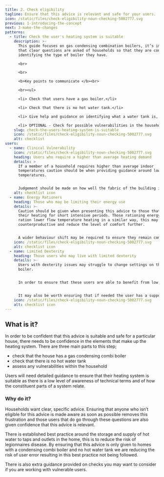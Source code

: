 ```yaml
---
title: 2. Check eligibility
tagline: Ensure that this advice is relevant and safe for your users.
icon: /static/files/check-eligibility-noun-checking-5002777.svg
previous: 1-introducing-the-concept
next: 3-make-the-changes
patterns:
  - title: Check the user's heating system is suitable
    description: >-
      This guide focuses on gas condensing combination boilers, it’s important
      that clear questions are asked of households so that they are confident in
      identifying the type of boiler they have.

      <br>

      <br>

      <b>Key points to communicate </b><br>

      <br><ul>

      <li> Check that users have a gas boiler.</li>

      <li> Check that there is no hot water tank.</li>

      <li> Give help and guidance on identifying what a water tank is, this could be a description or example image.</li>

      <li> OPTIONAL - Check for possible vulnerabilities in the household (see subsection below)</li>
    slug: check-the-users-heating-system-is-suitable
    icon: /static/files/check-eligibility-noun-checking-5002777.svg
    alt: checklist
users:
  - name: Clinical Vulnerability
    icon: /static/files/check-eligibility-noun-checking-5002777.svg
    heading: Users who require a higher than average heating demand
    details: >
      If a member of a household requires higher than average indoor
      temperatures caution should be when providing guidance around low flow
      temperatures.


      Judgement should be made on how well the fabric of the building is suited to ensuring any low flow temperature system could match the required heat demand.
    alt: checklist icon
  - name: Energy Rationers
    heading: Those who may be limiting their energy use
    details: >-
      Caution should be given when presenting this advice to those that only use
      their heating for short intensive periods. Those rationing energy may
      ration lower flow temperature heating in a similar way, this may be
      counterproductive and reduce the level of comfort further. 


      A wider behaviour shift may be required to ensure they remain comfortable, this may not be a suitable ask of this user group.
    icon: /static/files/check-eligibility-noun-checking-5002777.svg
    alt: checklist icon
  - name: Limited Dexterity
    heading: Those users who may live with limited dexterity
    details: >-
      Users with dexterity issues may struggle to change settings on the
      boiler. 


      In order to ensure that these users are able to benefit from low flow temperatures it may be best to offer in person advice or ensure that any change to the boiler settings are made by a visiting professional, friend or relative. 


      It may also be worth ensuring that if needed the user has a support network to tweak settings after the flow temperature has been reduced.
    icon: /static/files/check-eligibility-noun-checking-5002777.svg
    alt: checklist icon
---
```


## What is it?

In order to be confident that this advice is suitable and safe for a particular house, there needs to be confidence in the elements that make up the heating system. There are three main parts to this step;

- check that the house has a gas condensing combi boiler
- check that there is no hot water tank
- assess any vulnerabilities within the household

Users will need detailed guidance to ensure that their heating system is suitable as there is a low level of awareness of technical terms and of how the constituent parts of a system relate.

### Why do it?

Households want clear, specific advice. Ensuring that anyone who isn’t eligible for this advice is made aware as soon as possible removes this frustration and those users that do go through these questions are also given confidence that this advice is relevant.

There is established best practice around the storage and supply of hot water to taps and outlets in the home, this is to reduce the risk of legionnaires disease. By ensuring that this advice is only given to homes with a condensing combi boiler and no hot water tank we are reducing the risk of user error resulting in this best practice not being followed.

There is also extra guidance provided on checks you may want to consider if you are working with vulnerable users.
